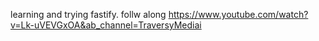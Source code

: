 learning and trying fastify. follw along https://www.youtube.com/watch?v=Lk-uVEVGxOA&ab_channel=TraversyMediai

